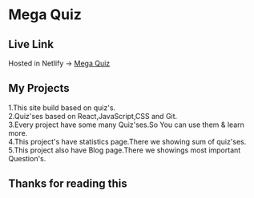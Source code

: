 # Mega Quiz

## Live Link
Hosted in Netlify -> [Mega Quiz](https://mega-quiz-by-masud.netlify.app/)

## My Projects
1.This site build based on quiz's. <br/>
2.Quiz'ses based on React,JavaScript,CSS and Git.<br/>
3.Every project have some many Quiz'ses.So You can use them & learn more.<br/>
4.This  project's have statistics page.There we showing sum of quiz'ses.<br/>
5.This project also have Blog page.There we showings most important Question's.<br/>


## Thanks for reading this


